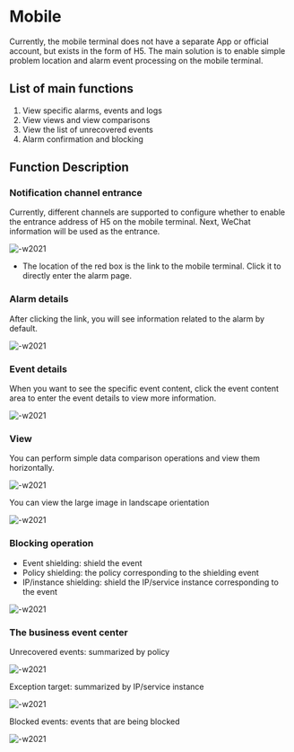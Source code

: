 # Mobile

Currently, the mobile terminal does not have a separate App or official account, but exists in the form of H5. The main solution is to enable simple problem location and alarm event processing on the mobile terminal.

## List of main functions

1. View specific alarms, events and logs
2. View views and view comparisons
3. View the list of unrecovered events
4. Alarm confirmation and blocking

## Function Description

### Notification channel entrance

Currently, different channels are supported to configure whether to enable the entrance address of H5 on the mobile terminal. Next, WeChat information will be used as the entrance.

![-w2021](media/15910991585063.jpg)

* The location of the red box is the link to the mobile terminal. Click it to directly enter the alarm page.

### Alarm details

After clicking the link, you will see information related to the alarm by default.

![-w2021](media/15910997500618.jpg)


### Event details

When you want to see the specific event content, click the event content area to enter the event details to view more information.

![-w2021](media/15910998130151.jpg)

### View

You can perform simple data comparison operations and view them horizontally.

![-w2021](media/15910999479422.jpg)

You can view the large image in landscape orientation

![-w2021](media/15910999819870.jpg)

### Blocking operation

* Event shielding: shield the event
* Policy shielding: the policy corresponding to the shielding event
* IP/instance shielding: shield the IP/service instance corresponding to the event

![-w2021](media/15911000547255.jpg)

### The business event center

Unrecovered events: summarized by policy

![-w2021](media/15911001571382.jpg)

Exception target: summarized by IP/service instance

![-w2021](media/15911002290309.jpg)

Blocked events: events that are being blocked

![-w2021](media/15911002702039.jpg)